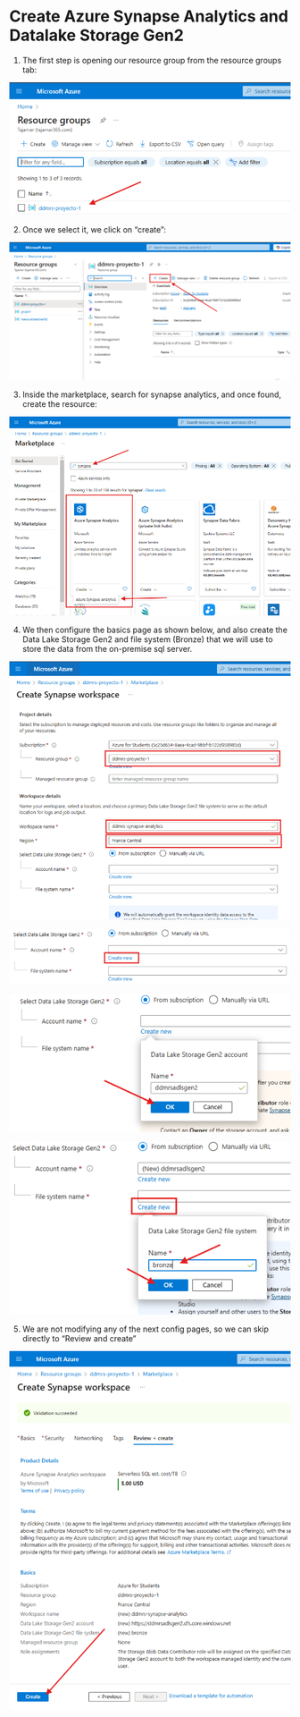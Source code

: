 # Create Azure Synapse Analytics and Datalake Storage Gen2

1. The first step is opening our resource group from the resource groups tab:

![img/image.png](img/image%2015.png)

2. Once we select it, we click on “create”:

![img/image.png](img/image%2016.png)

3. Inside the marketplace, search for synapse analytics, and once found, create the resource:

![img/image.png](img/image%2017.png)

4. We then configure the basics page as shown below, and also create the Data Lake Storage Gen2 and file system (Bronze) that we will use to store the data from the on-premise sql server. 

![img/image.png](img/image%2018.png)

![img/image.png](img/image%2019.png)

![img/image.png](img/image%2020.png)

![img/image.png](img/image%2021.png)

5. We are not modifying any of the next config pages, so we can skip directly to “Review and create”

![img/image.png](img/image%2022.png)
